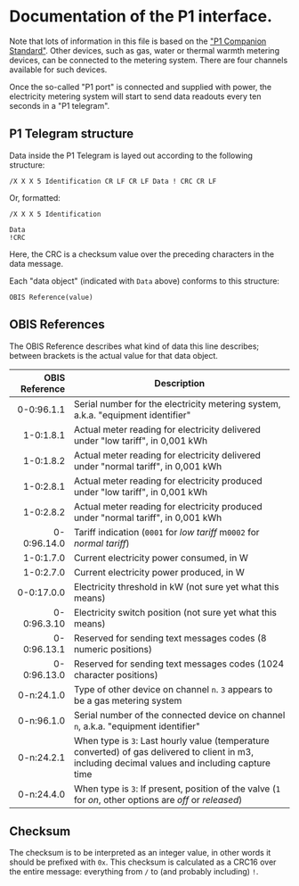 # Documentation of the P1 interface.

Note that lots of information in this file is based on the ["P1 Companion Standard"](http://files.domoticaforum.eu/uploads/Smartmetering/DSMR%20v4.0%20final%20P1.pdf).
Other devices, such as gas, water or thermal warmth metering devices, can be connected to the metering system.
There are four channels available for such devices.

Once the so-called "P1 port" is connected and supplied with power, the electricity metering system will start to send data readouts every ten seconds in a "P1 telegram".

## P1 Telegram structure
Data inside the P1 Telegram is layed out according to the following structure:

    /X X X 5 Identification CR LF CR LF Data ! CRC CR LF

Or, formatted:

    /X X X 5 Identification

    Data
    !CRC

Here, the CRC is a checksum value over the preceding characters in the data message.

Each "data object" (indicated with `Data` above) conforms to this structure:

    OBIS Reference(value)

## OBIS References
The OBIS Reference describes what kind of data this line describes; between brackets is the actual value for that data object.

|OBIS Reference|Description                                                                                                                                      |
|-------------:|-------------------------------------------------------------------------------------------------------------------------------------------------|
|0-0:96.1.1    |Serial number for the electricity metering system, a.k.a. "equipment identifier"                                                                 |
|1-0:1.8.1     |Actual meter reading for electricity delivered under "low tariff", in 0,001 kWh                                                                  |
|1-0:1.8.2     |Actual meter reading for electricity delivered under "normal tariff", in 0,001 kWh                                                               |
|1-0:2.8.1     |Actual meter reading for electricity produced under "low tariff", in 0,001 kWh                                                                   |
|1-0:2.8.2     |Actual meter reading for electricity produced under "normal tariff", in 0,001 kWh                                                                |
|0-0:96.14.0   |Tariff indication (`0001` for _low tariff_ m`0002` for _normal tariff_)                                                                          |
|1-0:1.7.0     |Current electricity power consumed, in W                                                                                                         |
|1-0:2.7.0     |Current electricity power produced, in W                                                                                                         |
|0-0:17.0.0    |Electricity threshold in kW (not sure yet what this means)                                                                                       |
|0-0:96.3.10   |Electricity switch position (not sure yet what this means)                                                                                       |
|0-0:96.13.1   |Reserved for sending text messages codes (8 numeric positions)                                                                                   |
|0-0:96.13.0   |Reserved for sending text messages codes (1024 character positions)                                                                              |
|0-n:24.1.0    |Type of other device on channel `n`. `3` appears to be a gas metering system                                                                     |
|0-n:96.1.0    |Serial number of the connected device on channel `n`, a.k.a. "equipment identifier"                                                              |
|0-n:24.2.1    |When type is `3`: Last hourly value (temperature converted) of gas delivered to client in m3, including decimal values and including capture time|
|0-n:24.4.0    |When type is `3`: If present, position of the valve (`1` for _on_, other options are _off_ or _released_)                                        |

## Checksum
The checksum is to be interpreted as an integer value, in other words it should be prefixed with `0x`.
This checksum is calculated as a CRC16 over the entire message: everything from `/` to (and probably including) `!`.

